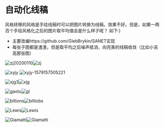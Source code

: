 # 自动化线稿

风格转移的风格是手绘线稿时可以把图片转换为线稿，效果不好。但是，如果一两百个手绘风格化之后的图片取平均值会是什么样子呢？ 如下:)

* 主要改编https://github.com/GlebBrykin/SANET实现
* 每张子图都是渣渣，但是取平均之后噪声抵消，向完美的线稿收敛（比如小吉高那张图）
  
![zj20200110](readme.assets/zj20200110.jpg)![zj](readme.assets/zj.jpg)

![xyjy](readme.assets/xyjy.jpg) ![xyjy-1579157505221](readme.assets/xyjy-1579157505221.jpg)

![xjg3](readme.assets/xjg3-1579157781982.jpg)![xjg](readme.assets/xjg-1579157789829.jpg)



![gaolu](readme.assets/gaolu.jpg)![gl](readme.assets/gl.jpg)

![billions](readme.assets/billions.jpg)![billiobs](readme.assets/billiobs.jpg)



![Lewis](readme.assets/Lewis-1579157891932.jpg)![Lewis](readme.assets/Lewis-1579157898876.jpg)



![Giamatti](readme.assets/Giamatti.jpg)![Giamatti](readme.assets/Giamatti-1579157918962.jpg)